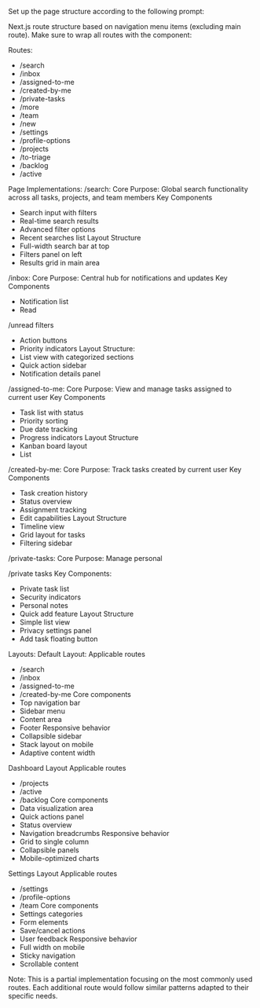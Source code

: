 Set up the page structure according to the following prompt:
   
<page-structure-prompt>
Next.js route structure based on navigation menu items (excluding main route). Make sure to wrap all routes with the component:

Routes:
- /search
- /inbox
- /assigned-to-me
- /created-by-me
- /private-tasks
- /more
- /team
- /new
- /settings
- /profile-options
- /projects
- /to-triage
- /backlog
- /active

Page Implementations:
/search:
Core Purpose: Global search functionality across all tasks, projects, and team members
Key Components
- Search input with filters
- Real-time search results
- Advanced filter options
- Recent searches list
Layout Structure
- Full-width search bar at top
- Filters panel on left
- Results grid in main area

/inbox:
Core Purpose: Central hub for notifications and updates
Key Components
- Notification list
- Read

/unread filters
- Action buttons
- Priority indicators
Layout Structure:
- List view with categorized sections
- Quick action sidebar
- Notification details panel

/assigned-to-me:
Core Purpose: View and manage tasks assigned to current user
Key Components
- Task list with status
- Priority sorting
- Due date tracking
- Progress indicators
Layout Structure
- Kanban board layout
- List

/created-by-me:
Core Purpose: Track tasks created by current user
Key Components
- Task creation history
- Status overview
- Assignment tracking
- Edit capabilities
Layout Structure
- Timeline view
- Grid layout for tasks
- Filtering sidebar

/private-tasks:
Core Purpose: Manage personal

/private tasks
Key Components:
- Private task list
- Security indicators
- Personal notes
- Quick add feature
Layout Structure
- Simple list view
- Privacy settings panel
- Add task floating button

Layouts:
Default Layout:
Applicable routes
- /search
- /inbox
- /assigned-to-me
- /created-by-me
Core components
- Top navigation bar
- Sidebar menu
- Content area
- Footer
Responsive behavior
- Collapsible sidebar
- Stack layout on mobile
- Adaptive content width

Dashboard Layout
Applicable routes
- /projects
- /active
- /backlog
Core components
- Data visualization area
- Quick actions panel
- Status overview
- Navigation breadcrumbs
Responsive behavior
- Grid to single column
- Collapsible panels
- Mobile-optimized charts

Settings Layout
Applicable routes
- /settings
- /profile-options
- /team
Core components
- Settings categories
- Form elements
- Save/cancel actions
- User feedback
Responsive behavior
- Full width on mobile
- Sticky navigation
- Scrollable content

Note: This is a partial implementation focusing on the most commonly used routes. Each additional route would follow similar patterns adapted to their specific needs.
</page-structure-prompt>